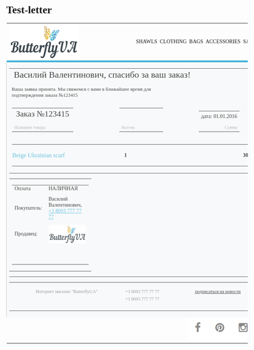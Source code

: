 # Test-letter
<!DOCTYPE HTML PUBLIC "-//W3C//DTD HTML 4.0 Transitional//EN">
<html>
<head>
	<meta http-equiv="Content-Type" content="text/html;" charset="utf-8">
	<title>Test Letter</title>
</head>
<body style="font-family: Verdana;">
	<table style = "max-width: 700px; width: 645px;" cellpadding="0" cellspacing="0"  border="0" align="center" >
		<tr>
			<td style="width: 250px;"><img src="img/logo-top.png" alt="" width="185px" style="display: block;"></td>
			<td  align="right" >
				<nav><a href="someExamplePage1.html" style="text-decoration: none; font-size: 14px; color: 46b4da;" >SHAWLS</a>&nbsp;
				 <a href="someExamplePage1.html" style="text-decoration: none; font-size: 14px; color: 46b4da;">CLOTHING</a>&nbsp;
				 <a href="someExamplePage1.html" style="text-decoration: none; font-size: 14px; color: 46b4da;">BAGS</a>&nbsp;
				 <a href="someExamplePage1.html" style="text-decoration: none; font-size: 14px; color: 46b4da;">ACCESSORIES</a>&nbsp;
				 <a href="someExamplePage1.html" style="text-decoration: none; font-size: 14px; color: 46b4da;">SALE</a></nav>
			</td>
		</tr>
		<tr style="height: 4px" bgcolor="#46b4da">
			<td colspan="2"></td>
		</tr>
		<tr>
			<td bgcolor="#f8f9fa" colspan="2" height="200" width="400" style="border-left: 1px solid #c5c5c5; border-right: 1px solid #c5c5c5; background-repeat: no-repeat; background-image: url('img/flower.png'); background-position: center bottom; opacity: .8;">
				<table cellspacing="20">
					<tr padding-left="15">
						<td colspan="3" valign="top" style="font-size: 24px; padding-bottom: 15px;">Василий Валентинович, спасибо за ваш заказ!</td>
 					</tr>
					<tr>
						<td colspan="2" style="font-size: 13px; padding-bottom: 10px;">Ваша заявка принята. Мы свяжемся с вами в ближайшее время для <br> подтверждения заказа №123415</td>
					</tr>
					<tr valign="bottom">
						<td align="left">
							<table>
								<tr>
									<td align="left" style="font-size: 22px; font-weight: normal;">Заказ №123415</td>
								</tr>
								<tr>
									<td valign="bottom" align="left" style=" padding-top: 10px; font-size: 12px; color: #a8a7a7">Название товара</td>
								</tr>
							</table>
						</td>
						<td>	
							<table>
								<tr>
									<td style="font-size: 22px; visibility: hidden">Something</td>
								</tr>
								<tr>
									<td valign="bottom" align="left" style=" padding-top: 10px; font-size: 12px; color: #a8a7a7">Кол-во</td>
								</tr>
							</table>
						</td>
						<td>
							<table>
								<tr>
									<td align="right" style="padding-top: 6px; font-size: 14px; font-weight: normal;">дата: 01.01.2016</td>
								</tr>
								<tr>	
									<td valign="bottom" align="right" style=" padding-top: 10px; font-size: 12px; color: #a8a7a7">Сумма</td>
								</tr>
							</table>
						</td>
					</tr>
					<tr>
						<td colspan="3"><hr size="1" width="645" color="d6d7d7"/></td>
					</tr>
					<tr>
						<td align="left" style="color: #46b4da; font-size: 16px;">Beige Ukrainian scarf</td>
	 					<td align="left" style="padding-left: 20px; font-weight: bold;">1</td>
						<td align="right" style="font-weight: bold">300$</td>
					</tr>
					<tr>
						<td colspan="3"><hr size="1" width="645" color="d6d7d7"/></td>
					</tr>
				</table>
				<table cellspacing="18,5">	
					<tr>
						<td>
							<table>
								<tr>
									<td style="padding-bottom: 10px; font-size: 14px; font-weight: normal;">Оплата</td>
									<td style="padding-left: 10px; padding-bottom: 10px; font-size: 14px; font-weight: normal;">НАЛИЧНАЯ</td>
								</tr>
								<tr>
									<td style="padding-bottom: 10px; font-size: 14px; font-weight: normal;">Покупатель:</td>
									<td style="padding-left: 10px; padding-bottom: 10px; font-size: 14px; font-weight: normal;">Василий Валентинович, <span style="color: #46b4da; font-size: 14px; text-decoration: underline">+3 8093 777 77 77</span></td>
								</tr>
								<tr >
									<td style="padding-bottom: 10px; font-size: 14px; font-weight: normal;">Продавец:</td>
									<td style="padding-left: 10px; padding-bottom: 10px; width: 100px;"><img src="img/logo-top.png" alt="" width="100px" style="display: block;"></td>
								</tr>
								<tr>
									<td style="height: 40px; visibility: hidden;"></td>
								</tr>
							</table>
						</td>
					</tr>
				</table>
				<hr noshade size="4" color="#46b4da" colspan="2">
				<table >
					<tr>
									<td style="height: 10px; visibility: hidden;"></td>
								</tr>
					<tr>
						<td style="width: 40px; visibility: hidden;"></td>
						<td align="center" style="width: 200px; font-size: 12px; color: #858383;">Интернет магазин "ButterflyUA"</td>
						<td align="center" style="width: 200px; font-size: 12px; color: #858383;">+3 8093 777 77 77</td>
						<td align="center" style="width: 200px; font-size: 12px; color: #858383;"><a href="#">подписаться на новости</a></td>
					</tr>
					<tr>
						<td style="width: 40px;"></td>
						<td style="width: 200px;"></td>
						<td align="center" style="width: 200px; font-size: 12px; color: #858383;">+3 8093 777 77 77</td>
						<td style="width: 200px;"></td>
					</tr>
			<tr>
									<td style="height: 15px; visibility: hidden;"></td>
								</tr>
				</table>
			</td>
		</tr>
		<tr style="width: 645px;">
			<td ></td>
			<td align="right" valign="center"><img src="img/contacts.png" alt="" width="185px" style="display: block;">
		</tr>
	</table>
</body>
</html>
